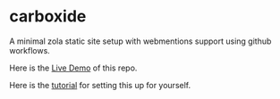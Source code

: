 # carboxide
A minimal zola static site setup with webmentions support using github workflows.

Here is the [Live Demo](https://template.carboxi.de) of this repo.

Here is the [tutorial](https://flux.carboxi.de/how-you-can-use-this-writing-setup/) for setting this up for yourself.

